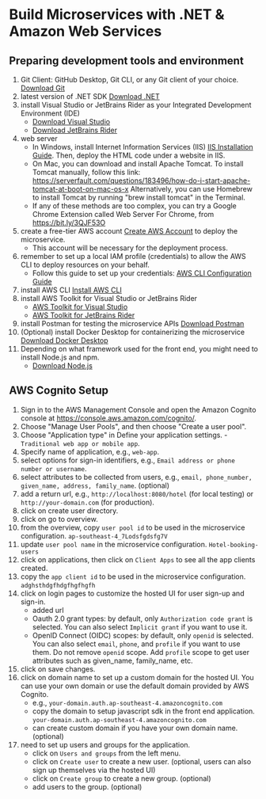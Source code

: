 # Build Microservices with .NET & Amazon Web Services

## Preparing development tools and environment

1. Git Client: GitHub Desktop, Git CLI, or any Git client of your choice. [Download Git](https://git-scm.com/downloads)
2. latest version of .NET SDK [Download .NET](https://dotnet.microsoft.com/download)
3. install Visual Studio or JetBrains Rider as your Integrated Development Environment (IDE)
   - [Download Visual Studio](https://visualstudio.microsoft.com/vs/)
   - [Download JetBrains Rider](https://www.jetbrains.com/rider/download/)
4. web server
   - In Windows, install Internet Information Services (IIS) [IIS Installation Guide](https://docs.microsoft.com/en-us/iis/install/installing-iis-7/installing-iis-on-windows-vista-and-windows-7). Then, deploy the HTML code under a website in IIS.
   - On Mac, you can download and install Apache Tomcat. To install Tomcat manually, follow this link: https://serverfault.com/questions/183496/how-do-i-start-apache-tomcat-at-boot-on-mac-os-x
     Alternatively, you can use Homebrew to install Tomcat by running "brew install tomcat" in the Terminal.
   - If any of these methods are too complex, you can try a Google Chrome Extension called Web Server For Chrome, from https://bit.ly/3QJF53O
5. create a free-tier AWS account [Create AWS Account](https://aws.amazon.com/free) to deploy the microservice.
   - This account will be necessary for the deployment process.
6. remember to set up a local IAM profile (credentials) to allow the AWS CLI to deploy resources on your behalf.
   - Follow this guide to set up your credentials: [AWS CLI Configuration Guide](https://docs.aws.amazon.com/cli/latest/userguide/cli-configure-files.html)
7. install AWS CLI [Install AWS CLI](https://docs.aws.amazon.com/cli/latest/userguide/install-cliv2.html)
8. install AWS Toolkit for Visual Studio or JetBrains Rider
   - [AWS Toolkit for Visual Studio](https://aws.amazon.com/visualstudio/)
   - [AWS Toolkit for JetBrains Rider](https://plugins.jetbrains.com/plugin/11349-aws-toolkit)
9. install Postman for testing the microservice APIs [Download Postman](https://www.postman.com/downloads/)
10. (Optional) install Docker Desktop for containerizing the microservice [Download Docker Desktop](https://www.docker.com/products/docker-desktop/)
11. Depending on what framework used for the front end, you might need to install Node.js and npm.
    - [Download Node.js](https://nodejs.org/en/download/)

## AWS Cognito Setup

1. Sign in to the AWS Management Console and open the Amazon Cognito console at https://console.aws.amazon.com/cognito/.
2. Choose "Manage User Pools", and then choose "Create a user pool".
3. Choose "Application type" in Define your application settings. - `Traditional web app or mobile app`.
4. Specify name of application, e.g., `web-app`.
5. select options for sign-in identifiers, e.g., `Email address or phone number or username`.
6. select attributes to be collected from users, e.g., `email, phone_number, given_name, address, family_name`. (optional)
7. add a return url, e.g., `http://localhost:8080/hotel` (for local testing) or `http://your-domain.com` (for production).
8. click on create user directory.
9. click on go to overview.
10. from the overview, copy `user pool id` to be used in the microservice configuration. `ap-southeast-4_7Lodsfgdsfg7V`
11. update `user pool name` in the microservice configuration. `Hotel-booking-users`
12. click on applications, then click on `Client Apps` to see all the app clients created.
13. copy the `app client id` to be used in the microservice configuration. `adghsthdgfhdgfhgfhgfh`
14. click on login pages to customize the hosted UI for user sign-up and sign-in.
    - added url
    - Oauth 2.0 grant types: by default, only `Authorization code grant` is selected. You can also select `Implicit grant` if you want to use it.
    - OpenID Connect (OIDC) scopes: by default, only `openid` is selected. You can also select `email`, `phone`, and `profile` if you want to use them. Do not remove `openid` scope. Add `profile` scope to get user attributes such as given_name, family_name, etc.
15. click on save changes.
16. click on domain name to set up a custom domain for the hosted UI. You can use your own domain or use the default domain provided by AWS Cognito.
    - e.g., `your-domain.auth.ap-southeast-4.amazoncognito.com`
    - copy the domain to setup javascript sdk in the front end application. `your-domain.auth.ap-southeast-4.amazoncognito.com`
    - can create custom domain if you have your own domain name. (optional)
17. need to set up users and groups for the application.
    - click on `Users and groups` from the left menu.
    - click on `Create user` to create a new user. (optional, users can also sign up themselves via the hosted UI)
    - click on `Create group` to create a new group. (optional)
    - add users to the group. (optional)
